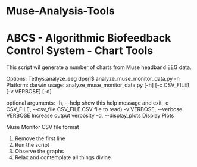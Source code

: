 # Muse-Analysis-Tools
 
# ABCS - Algorithmic Biofeedback Control System - Chart Tools


This script wil generate a number of charts from Muse headband EEG data. 

Options: 
Tethys:analyze_eeg dperi$ analyze_muse_monitor_data.py -h
Platform:  darwin
usage: analyze_muse_monitor_data.py [-h] [-c CSV_FILE] [-v VERBOSE] [-d]

optional arguments:
  -h, --help            show this help message and exit
  -c CSV_FILE, --csv_file CSV_FILE
                        CSV file to read)
  -v VERBOSE, --verbose VERBOSE
                        Increase output verbosity
  -d, --display_plots   Display Plots


 
Muse Monitor CSV file format

1) Remove the first line
2) Run the script
3) Observe the graphs
4) Relax and contemplate all things divine






